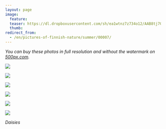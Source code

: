 ```yaml
---
layout: page
image:
  feature:
  teaser: https://dl.dropboxusercontent.com/sh/ea1wtnz7z734o12/AAB8tj7OCFsBvdRDfQGS_8k6a/luontokuvat/kes%C3%A4/5/DSC10915-245px.jpg
  thumb:
redirect_from:
  - /en/pictures-of-finnish-nature/summer/00007/
---
```


*You can buy these photos in full resolution and without the watermark on [500px.com](https://500px.com/minimuutticom/galleries/daisies).*

[![](https://dl.dropboxusercontent.com/sh/ea1wtnz7z734o12/AAArniIKoorzFvsNIlLBeYExa/luontokuvat/kes%C3%A4/5/DSC10034-800px.jpg)](https://dl.dropboxusercontent.com/sh/ea1wtnz7z734o12/AAD-tkC-n5g72zYXN3nqZuEKa/luontokuvat/kes%C3%A4/5/DSC10034.jpg)

[![](https://dl.dropboxusercontent.com/sh/ea1wtnz7z734o12/AAAYefc4tZaxIqOQ8rq0Kpcxa/luontokuvat/kes%C3%A4/5/DSC10037-800px.jpg)](https://dl.dropboxusercontent.com/sh/ea1wtnz7z734o12/AAADWwJp2sohutrLUWMNPlF_a/luontokuvat/kes%C3%A4/5/DSC10037.jpg)

[![](https://dl.dropboxusercontent.com/sh/ea1wtnz7z734o12/AADZiQ6ZyTn_qiB5aDGCW_6ha/luontokuvat/kes%C3%A4/5/DSC10904-800px.jpg)](https://dl.dropboxusercontent.com/sh/ea1wtnz7z734o12/AACBuG4jxEWRws4nD4YF3Fnga/luontokuvat/kes%C3%A4/5/DSC10904.jpg)

[![](https://dl.dropboxusercontent.com/sh/ea1wtnz7z734o12/AAAkL-U5ITDXgR7Geqo07SeMa/luontokuvat/kes%C3%A4/5/DSC10912-800px.jpg)](https://dl.dropboxusercontent.com/sh/ea1wtnz7z734o12/AAATGHF9YP7J3NKW3GUDOmtia/luontokuvat/kes%C3%A4/5/DSC10912.jpg)

[![](https://dl.dropboxusercontent.com/sh/ea1wtnz7z734o12/AADSefQsjcdaGKNEeiQd37-ea/luontokuvat/kes%C3%A4/5/DSC10915-800px.jpg)](https://dl.dropboxusercontent.com/sh/ea1wtnz7z734o12/AAC2Np7V-PyumotXXEuQNiPza/luontokuvat/kes%C3%A4/5/DSC10915.jpg)

[![](https://dl.dropboxusercontent.com/sh/ea1wtnz7z734o12/AABdxgR8wpEAkggGfBwxf9exa/luontokuvat/kes%C3%A4/5/DSC10917-800px.jpg)](https://dl.dropboxusercontent.com/sh/ea1wtnz7z734o12/AAAoOiNWSsC6BEQXnYdPd4DQa/luontokuvat/kes%C3%A4/5/DSC10917.jpg)

*Daisies*
